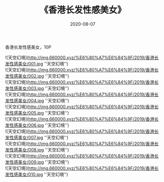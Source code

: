 ﻿---
layout: post
title:  《香港长发性感美女》
date:   2020-08-07
img: http://img.660000.xyz/%E6%80%A7%E6%84%9F/2019/香港长发性感美女/000.jpg
categories: [美女, 性感, 泳衣]
---

香港长发性感美女，10P

![天空幻境](http://img.660000.xyz/%E6%80%A7%E6%84%9F/2019/香港长发性感美女/001.jpg ''天空幻境'') <br>
![天空幻境](http://img.660000.xyz/%E6%80%A7%E6%84%9F/2019/香港长发性感美女/002.jpg ''天空幻境'') <br>
![天空幻境](http://img.660000.xyz/%E6%80%A7%E6%84%9F/2019/香港长发性感美女/003.jpg ''天空幻境'') <br>
![天空幻境](http://img.660000.xyz/%E6%80%A7%E6%84%9F/2019/香港长发性感美女/004.jpg ''天空幻境'') <br>
![天空幻境](http://img.660000.xyz/%E6%80%A7%E6%84%9F/2019/香港长发性感美女/005.jpg ''天空幻境'') <br>
![天空幻境](http://img.660000.xyz/%E6%80%A7%E6%84%9F/2019/香港长发性感美女/006.jpg ''天空幻境'') <br>
![天空幻境](http://img.660000.xyz/%E6%80%A7%E6%84%9F/2019/香港长发性感美女/007.jpg ''天空幻境'') <br>
![天空幻境](http://img.660000.xyz/%E6%80%A7%E6%84%9F/2019/香港长发性感美女/008.jpg ''天空幻境'') <br>
![天空幻境](http://img.660000.xyz/%E6%80%A7%E6%84%9F/2019/香港长发性感美女/009.jpg ''天空幻境'') <br>
![天空幻境](http://img.660000.xyz/%E6%80%A7%E6%84%9F/2019/香港长发性感美女/010.jpg ''天空幻境'') <br>
